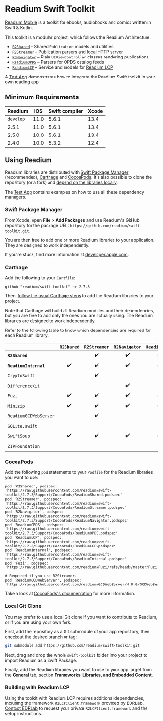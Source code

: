 # Readium Swift Toolkit

[Readium Mobile](https://github.com/readium/mobile) is a toolkit for ebooks, audiobooks and comics written in Swift & Kotlin.

This toolkit is a modular project, which follows the [Readium Architecture](https://github.com/readium/architecture).

* [`R2Shared`](Sources/Shared) – Shared `Publication` models and utilities
* [`R2Streamer`](Sources/Streamer) – Publication parsers and local HTTP server
* [`R2Navigator`](Sources/Navigator) – Plain `UIViewController` classes rendering publications
* [`ReadiumOPDS`](Sources/OPDS) – Parsers for OPDS catalog feeds
* [`ReadiumLCP`](Sources/LCP) – Service and models for [Readium LCP](https://www.edrlab.org/readium-lcp/)

A [Test App](TestApp) demonstrates how to integrate the Readium Swift toolkit in your own reading app

## Minimum Requirements

<!-- https://swiftversion.net/ -->

| Readium   | iOS  | Swift compiler | Xcode |
|-----------|------|----------------|-------|
| `develop` | 11.0 | 5.6.1          | 13.4  |
| 2.5.1     | 11.0 | 5.6.1          | 13.4  |
| 2.5.0     | 10.0 | 5.6.1          | 13.4  |
| 2.4.0     | 10.0 | 5.3.2          | 12.4  |

## Using Readium

<!--:question: **Find documentation and API reference at [readium.org/kotlin-toolkit](https://readium.org/swift-toolkit)**.-->

Readium libraries are distributed with [Swift Package Manager](#swift-package-manager) (recommended), [Carthage](#carthage) and [CocoaPods](#cocoapods). It's also possible to clone the repository (or a fork) and [depend on the libraries locally](#local-git-clone).

The [Test App](TestApp) contains examples on how to use all these dependency managers.

### Swift Package Manager

From Xcode, open **File** > **Add Packages** and use Readium's GitHub repository for the package URL: `https://github.com/readium/swift-toolkit.git`.

You are then free to add one or more Readium libraries to your application. They are designed to work independently.

If you're stuck, find more information at [developer.apple.com](https://developer.apple.com/documentation/swift_packages/adding_package_dependencies_to_your_app).

### Carthage

Add the following to your `Cartfile`:

```
github "readium/swift-toolkit" ~> 2.7.3
```

Then, [follow the usual Carthage steps](https://github.com/Carthage/Carthage#adding-frameworks-to-an-application) to add the Readium libraries to your project.

Note that Carthage will build all Readium modules and their dependencies, but you are free to add only the ones you are actually using. The Readium libraries are designed to work independently.

Refer to the following table to know which dependencies are required for each Readium library.

|                       |     `R2Shared`     |    `R2Streamer`    |    `R2Navigator`   |    `ReadiumOPDS`   |    `ReadiumLCP`    |
|-----------------------|:------------------:|:------------------:|:------------------:|:------------------:|:------------------:|
| **`R2Shared`**        |                    | :heavy_check_mark: | :heavy_check_mark: | :heavy_check_mark: | :heavy_check_mark: |
| **`ReadiumInternal`** | :heavy_check_mark: | :heavy_check_mark: | :heavy_check_mark: | :heavy_check_mark: | :heavy_check_mark: |
| `CryptoSwift`         |                    | :heavy_check_mark: |                    |                    | :heavy_check_mark: |
| `DifferenceKit`       |                    |                    | :heavy_check_mark: |                    |                    |
| `Fuzi`                | :heavy_check_mark: | :heavy_check_mark: | :heavy_check_mark: | :heavy_check_mark: | :heavy_check_mark: |
| `Minizip`             | :heavy_check_mark: | :heavy_check_mark: | :heavy_check_mark: | :heavy_check_mark: | :heavy_check_mark: |
| `ReadiumGCDWebServer` |                    | :heavy_check_mark: |                    |                    |                    |
| `SQLite.swift`        |                    |                    |                    |                    | :heavy_check_mark: |
| `SwiftSoup`           | :heavy_check_mark: | :heavy_check_mark: | :heavy_check_mark: | :heavy_check_mark: | :heavy_check_mark: |
| `ZIPFoundation`       |                    |                    |                    |                    | :heavy_check_mark: |

### CocoaPods

Add the following `pod` statements to your `Podfile` for the Readium libraries you want to use:

```
pod 'R2Shared', podspec: 'https://raw.githubusercontent.com/readium/swift-toolkit/2.7.3/Support/CocoaPods/ReadiumShared.podspec'
pod 'R2Streamer', podspec: 'https://raw.githubusercontent.com/readium/swift-toolkit/2.7.3/Support/CocoaPods/ReadiumStreamer.podspec'
pod 'R2Navigator', podspec: 'https://raw.githubusercontent.com/readium/swift-toolkit/2.7.3/Support/CocoaPods/ReadiumNavigator.podspec'
pod 'ReadiumOPDS', podspec: 'https://raw.githubusercontent.com/readium/swift-toolkit/2.7.3/Support/CocoaPods/ReadiumOPDS.podspec'
pod 'ReadiumLCP', podspec: 'https://raw.githubusercontent.com/readium/swift-toolkit/2.7.3/Support/CocoaPods/ReadiumLCP.podspec'
pod 'ReadiumInternal', podspec: 'https://raw.githubusercontent.com/readium/swift-toolkit/2.7.3/Support/CocoaPods/ReadiumInternal.podspec'
pod 'Fuzi', podspec: 'https://raw.githubusercontent.com/readium/Fuzi/refs/heads/master/Fuzi.podspec'

# Required if you use R2Streamer.
pod 'ReadiumGCDWebServer', podspec: 'https://raw.githubusercontent.com/readium/GCDWebServer/4.0.0/GCDWebServer.podspec'
```

Take a look at [CocoaPods's documentation](https://guides.cocoapods.org/using/using-cocoapods.html) for more information.

### Local Git Clone

You may prefer to use a local Git clone if you want to contribute to Readium, or if you are using your own fork.

First, add the repository as a Git submodule of your app repository, then checkout the desired branch or tag:

```sh
git submodule add https://github.com/readium/swift-toolkit.git
```

Next, drag and drop the whole `swift-toolkit` folder into your project to import Readium as a Swift Package.

Finally, add the Readium libraries you want to use to your app target from the **General** tab, section **Frameworks, Libraries, and Embedded Content**.

### Building with Readium LCP

Using the toolkit with Readium LCP requires additional dependencies, including the framework `R2LCPClient.framework` provided by EDRLab. [Contact EDRLab](mailto:contact@edrlab.org) to request your private `R2LCPClient.framework` and the setup instructions.
